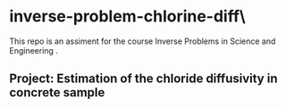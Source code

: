 # inverse-problem-chlorine-diff\\

This repo is an assiment for the course Inverse Problems in Science and Engineering .

## Project: Estimation of the chloride diffusivity in concrete sample

